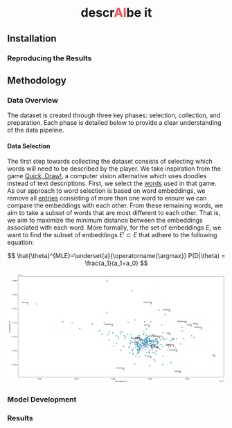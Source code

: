 <div align="center">
<h1>descr<span style="color: rgb(255, 71, 71)">AI</span>be it</h1>
</div>

## Installation

### Reproducing the Results


## Methodology

### Data Overview
The dataset is created through three key phases: selection, collection, and preparation. Each phase is detailed below 
to provide a clear understanding of the data pipeline.

#### Data Selection
The first step towards collecting the dataset consists of selecting which words will 
need to be described by the player. We take inspiration from the game [Quick, Draw!](https://quickdraw.withgoogle.com/), 
a computer vision alternative which uses doodles instead of text descriptions. 
First, we select the [words](https://github.com/googlecreativelab/quickdraw-dataset/blob/master/categories.txt) used in that game.
As our approach to word selection is based on word embeddings, we remove all [entries](./data/saved/categories_289.txt) consisting of more than one word to ensure we can compare
the embeddings with each other.
From these remaining words, we aim to take a subset of words that are most 
different to each other. That is, we aim to maximize the minimum distance 
between the embeddings associated with each word. More formally, 
for the set of embeddings $E$, we want to find the subset of embeddings $E' \subset E$
that adhere to the following equation:

$$
\hat{\theta}^{MLE}=\underset{a}{\operatorname{\argmax}} P(D|\theta) = \frac{a_1}{a_1+a_0}
$$

![asdf](./data/resources/descraibe-it_word_selection.png)

### Model Development

### Results
